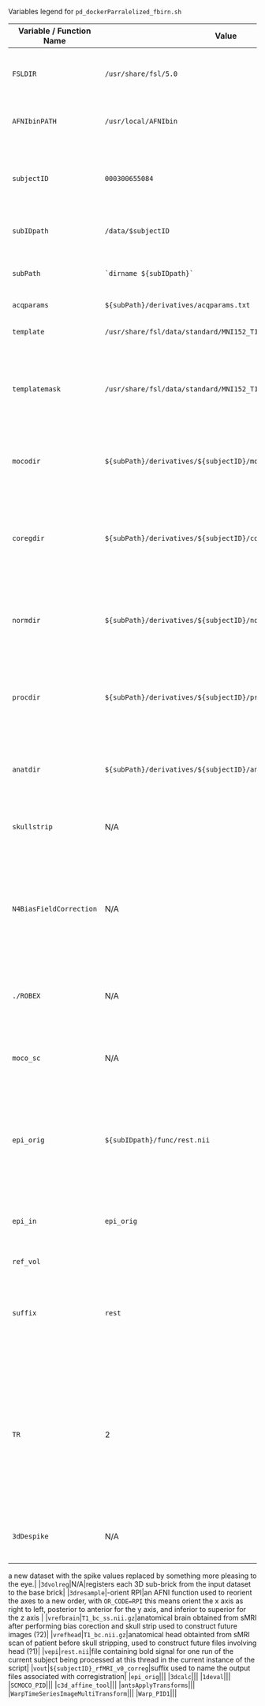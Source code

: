 Variables legend for `pd_dockerParralelized_fbirn.sh`

|  Variable / Function Name |  Value |    Meaning |
| --- | --- | --- |
|`FSLDIR`  |  `/usr/share/fsl/5.0`| directory where FLS is installed on the docker container|
| `AFNIbinPATH` | `/usr/local/AFNIbin` | directory of AFNI binary executable files  |
| `subjectID` | `000300655084` | ID of the subject being processed at this thread in the current instance of the script |
| `subIDpath` | `/data/$subjectID` | path which contains the subject's data |
| `subPath` | `` `dirname ${subIDpath}` `` | executes the dirname utility to extract the subject's data directory (?) |
|`acqparams`|`${subPath}/derivatives/acqparams.txt`||
|`template`|`/usr/share/fsl/data/standard/MNI152_T1_2mm_brain.nii.gz`|model brain used for other functions in the script|
|`templatemask`|`/usr/share/fsl/data/standard/MNI152_T1_2mm_brain_mask.nii.gz`|this is the mask associated with the model brain used for other functions |
|`mocodir`|`${subPath}/derivatives/${subjectID}/motion`|directory at which files associated with motion (?) are written as output of the script|
|`coregdir`|`${subPath}/derivatives/${subjectID}/coregistration`|directory at which files associated with coregistration are written as output of the script|
|`normdir`|`${subPath}/derivatives/${subjectID}/normalization`|directory at which files associated with normalization are written as output of the script|
|`procdir`|`${subPath}/derivatives/${subjectID}/processed`|directory at which any processed files are written as output of the script|
|`anatdir`|`${subPath}/derivatives/${subjectID}/anat`|directory at which any anatomical files are written as output of the script|
|`skullstrip`|N/A|"wrapper-function" that performs skull stripping|
|`N4BiasFieldCorrection`|N/A| tool by NIH Insight Toolkit used to perform bias field correction (removes smooth bias field signal which corrupts MRI images)|
|`./ROBEX`|N/A| Robust Brain Extraction, a tool used to do skull stripping|
|`moco_sc`|N/A| "wrapper-function" that uses AFNI to perform motion correction on the voxels|
|`epi_orig`|`${subIDpath}/func/rest.nii`|this is the bold signal for a task for the subject currently being processed by this instance of the script|
|`epi_in`| `epi_orig` | local variable for the `moco_sc` function, `epi_orig` is used as an argument to 
|`ref_vol`|||
|`suffix`|`rest`|this is suffix that should be placed in the file names associated with fMRI intermediate processing files (?)|
|`TR`|2|variable containing repetition time for the time sequence, TR is the length of time between corresponding consecutive points on a repeating series of pulses and echoes|
|`3dDespike`|N/A|removes 'spikes' from the 3D+time input dataset and writes
a new dataset with the spike values replaced by something
more pleasing to the eye.|
|`3dvolreg`|N/A|registers each 3D sub-brick from the input dataset to the base brick|
|`3dresample`|-orient RPI|an AFNI function used to reorient the axes to a new order, with `OR_CODE=RPI` this means orient the x axis as right to left, posterior to anterior for the y axis, and inferior to superior for the z axis |
|`vrefbrain`|`T1_bc_ss.nii.gz`|anatomical brain obtained from sMRI after performing bias corection and skull strip used to construct future images (?2)|
|`vrefhead`|`T1_bc.nii.gz`|anatomical head obtainted from sMRI scan of patient before skull stripping, used to construct future files involving head (?1)|
|`vepi`|`rest.nii`|file containing bold signal for one run of the current subject being processed at this thread in the current instance of the script|
|`vout`|`${subjectID}_rfMRI_v0_correg`|suffix used to name the output files associated with corregistration|
|`epi_orig`|||
|`3dcalc`|||
|`1deval`|||
|`SCMOCO_PID`|||
|`c3d_affine_tool`|||
|`antsApplyTransforms`|||
|`WarpTimeSeriesImageMultiTransform`|||
|`Warp_PID1`|||





